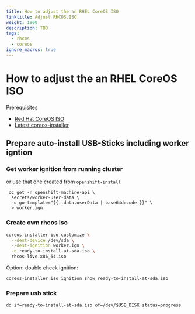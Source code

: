 ```yaml
---
title: How to adjust the an RHEL CoreOS ISO
linktitle: Adjust RHCOS.ISO
weight: 1900
description: TBD
tags:
  - rhcos
  - coreos
ignore_macros: true
---
```

# How to adjust the an RHEL CoreOS ISO

Prerequisites

  * [Red Hat CoreOS ISO](https://mirror.openshift.com/pub/openshift-v4/dependencies/rhcos/)
  * [Latest coreos-installer](https://mirror.openshift.com/pub/openshift-v4/x86_64/clients/coreos-installer/latest/)

## Prepare auto-install USB-Sticks including worker igntion


### Get worker ignition from running cluster

or use that one created from `openshift-install`

```
 oc get -n openshift-machine-api \
  secrets/worker-user-data \
  -o go-template="{{ .data.userData | base64decode }}" \
  > worker.ign
```


### Create own rhcos iso

```bash
coreos-installer iso customize \
  --dest-device /dev/sda \
  --dest-ignition worker.ign \
  -o ready-to-install-at-sda.iso \
  rhcos-live.x86_64.iso
```

Option: double check ignition:
```
coreos-installer iso ignition show ready-to-install-at-sda.iso
```

### Prepare usb stick

```
dd if=ready-to-install-at-sda.iso of=/dev/$USB_DISK status=progress
```
